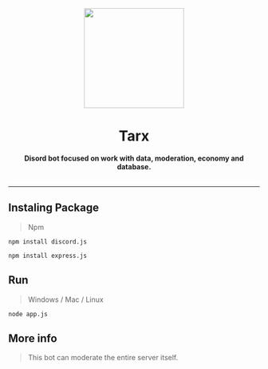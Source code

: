 <div align="center">
    <a href="https://cdn.discordapp.com/"><img src="https://cdn.discordapp.com/app-icons/813370804641071105/127207bb917d8a759a7d5a4af41e140b.png" height="200" width="200"></a>
    <h1>Tarx</h1>
    <strong>Disord bot focused on work with data, moderation, economy and database.</strong><br><br>
</div>

---

## Instaling Package
> Npm
```
npm install discord.js
```
```
npm install express.js
```

## Run
> Windows / Mac / Linux
```
node app.js
```

## More info
> This bot can moderate the entire server itself.

